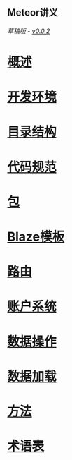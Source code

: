 Meteor讲义
-------

*草稿版 - [v0.0.2](https://github.com/wmzhai/meteor-intro/blob/master/CHANGELOG.md)*

# [概述](overview.md)

# [开发环境](setup.md)

# [目录结构](directory.md)

# [代码规范](code-style.md)

# [包](package.md)

# [Blaze模板](Blaze.md)

# [路由](routing.md)

# [账户系统](accounts.md)

# [数据操作](collections.md)

# [数据加载](data-loading.md)

# [方法](method.md)

# [术语表](vocabulary.md)
